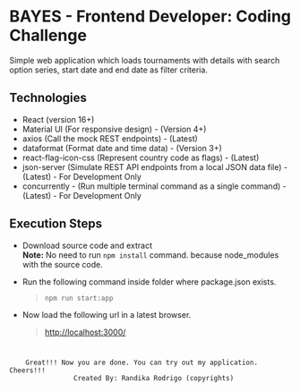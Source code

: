 # BAYES - Frontend Developer: Coding Challenge

Simple web application which loads tournaments with details with search option series, start date and end date as filter
criteria.

## Technologies

- React (version 16+)
- Material UI (For responsive design) - (Version 4+)
- axios (Call the mock REST endpoints) - (Latest)
- dataformat (Format date and time data) - (Version 3+)
- react-flag-icon-css (Represent country code as flags) - (Latest)
- json-server (Simulate REST API endpoints from a local JSON data file) - (Latest) - For Development Only
- concurrently - (Run multiple terminal command as a single command) - (Latest) - For Development Only

## Execution Steps

- Download source code and extract <br> **Note:** No need to run `npm install` command. because node_modules with the
  source code.
- Run the following command inside folder where package.json exists. <br>

  > `npm run start:app`

- Now load the following url in a latest browser. <br>
  > [http://localhost:3000/]()

#

        Great!!! Now you are done. You can try out my application. Cheers!!!
                    Created By: Randika Rodrigo (copyrights)
